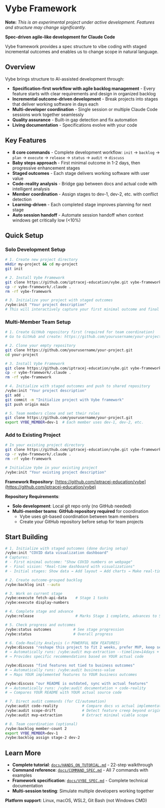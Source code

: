 # Vybe Framework

**Note:** *This is an experimental project under active development. Features and structure may change significantly.*

**Spec-driven agile-like development for Claude Code**

Vybe framework provides a spec structure to vibe coding with staged incremental outcomes and enables us to change scope in natural language.

## Overview

Vybe brings structure to AI-assisted development through:
- **Specification-first workflow with agile backlog management** - Every feature starts with clear requirements and design in organized backlog
- **Incremental outcome-driven development** - Break projects into stages that deliver working software in days each
- **Multi-developer coordination** - Single session or multiple Claude Code sessions work together seamlessly  
- **Quality assurance** - Built-in gap detection and fix automation
- **Living documentation** - Specifications evolve with your code

## Key Features

- **8 core commands** - Complete development workflow: `init` → `backlog` → `plan` → `execute` → `release` → `status` → `audit` → `discuss`
- **Baby steps approach** - First minimal outcome in 1-2 days, then progressive enhancement stages
- **Staged outcomes** - Each stage delivers working software with user value
- **Code-reality analysis** - Bridge gap between docs and actual code with intelligent analysis   
- **Member coordination** - Assign stages to dev-1, dev-2, etc. with conflict detection
- **Learning-driven** - Each completed stage improves planning for next stage
- **Auto session handoff** - Automate session handoff when context windows get critically low  (<10%)

## Quick Setup

### Solo Development Setup
```bash
# 1. Create new project directory
mkdir my-project && cd my-project
git init

# 2. Install Vybe Framework
git clone https://github.com/iptracej-education/vybe.git vybe-framework
cp -r vybe-framework/.claude .
rm -rf vybe-framework

# 3. Initialize your project with staged outcomes
/vybe:init "Your project description"
# This will interactively capture your first minimal outcome and final vision
```

### Multi-Member Team Setup
```bash
# 1. Create GitHub repository first (required for team coordination)
# Go to GitHub and create: https://github.com/yourusername/your-project

# 2. Clone your empty repository
git clone https://github.com/yourusername/your-project.git
cd your-project

# 3. Install Vybe Framework
git clone https://github.com/iptracej-education/vybe.git vybe-framework
cp -r vybe-framework/.claude .
rm -rf vybe-framework

# 4. Initialize with staged outcomes and push to shared repository
/vybe:init "Your project description"
git add .
git commit -m "Initialize project with Vybe framework"
git push origin main

# 5. Team members clone and set their roles
git clone https://github.com/yourusername/your-project.git
export VYBE_MEMBER=dev-1  # Each member uses dev-1, dev-2, etc.
```

### Add to Existing Project
```bash
# In your existing project directory
git clone https://github.com/iptracej-education/vybe.git vybe-framework
cp -r vybe-framework/.claude .
rm -rf vybe-framework

# Initialize Vybe in your existing project
/vybe:init "Your existing project description"
```

**Framework Repository**: [https://github.com/iptracej-education/vybe](https://github.com/iptracej-education/vybe)

**Repository Requirements**:
- **Solo development**: Local git repo only (no GitHub needed)
- **Multi-member teams**: **GitHub repository required** for coordination
  - Vybe uses git-based coordination between team members
  - Create your GitHub repository before setup for team projects

## Start Building

```bash
# 1. Initialize with staged outcomes (done during setup)
/vybe:init "COVID data visualization dashboard"
# Captures: 
# - First minimal outcome: "Show COVID numbers on webpage"
# - Final vision: "Real-time dashboard with visualizations"
# - Initial stages: Show data → Add layout → Add charts → Make real-time

# 2. Create outcome-grouped backlog
/vybe:backlog init --auto

# 3. Work on current stage
/vybe:execute fetch-api-data    # Stage 1 tasks
/vybe:execute display-numbers

# 4. Complete stage and advance
/vybe:release                   # Marks Stage 1 complete, advances to Stage 2

# 5. Check progress and outcomes
/vybe:status outcomes          # See stage progression
/vybe:status                   # Overall progress

# 6. Code-Reality Analysis (🔥 POWERFUL NEW FEATURES)
/vybe:discuss "reshape this project to fit 2 weeks, prefer MVP, keep security"
# → Automatically runs: /vybe:audit mvp-extraction --timeline=14days + scope-drift
# → Provides specific recommendations based on YOUR actual code

/vybe:discuss "find features not tied to business outcomes"  
# → Automatically runs: /vybe:audit business-value
# → Maps YOUR implemented features to YOUR business outcomes

/vybe:discuss "our README is outdated, sync with actual features"
# → Automatically runs: /vybe:audit documentation + code-reality
# → Compares YOUR README with YOUR actual source code

# 7. Direct audit commands (for CI/automation)
/vybe:audit code-reality           # Compare docs vs actual implementation
/vybe:audit scope-drift            # Detect feature creep beyond original vision
/vybe:audit mvp-extraction         # Extract minimal viable scope

# 8. Team coordination (optional)
/vybe:backlog member-count 2
export VYBE_MEMBER=dev-1
/vybe:backlog assign stage-2 dev-2
```

## Learn More

- **Complete tutorial**: [`docs/HANDS_ON_TUTORIAL.md`](https://github.com/iptracej-education/vybe/blob/main/docs/HANDS_ON_TUTORIAL.md) - 22-step walkthrough
- **Command reference**: [`docs/COMMAND_SPEC.md`](https://github.com/iptracej-education/vybe/blob/main/docs/COMMAND_SPEC.md) - All 7 commands with examples
- **Framework specification**: [`docs/VYBE_SPEC.md`](https://github.com/iptracej-education/vybe/blob/main/docs/VYBE_SPEC.md) - Complete technical documentation
- **Multi-session testing**: Simulate multiple developers working together

**Platform support**: Linux, macOS, WSL2, Git Bash (not Windows CMD)
